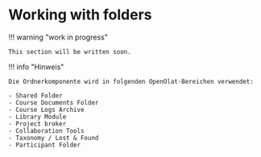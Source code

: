 # Working with folders


!!! warning "work in progress" 

    This section will be written soon.


!!! info "Hinweis" 

    Die Ordnerkomponente wird in folgenden OpenOlat-Bereichen verwendet:
    
    - Shared Folder
    - Course Documents Folder
    - Course Logs Archive
    - Library Module
    - Project broker
    - Collaboration Tools
    - Taxonomy / Lost & Found
    - Participant Folder

